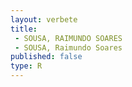```yaml
---
layout: verbete
title:
 - SOUSA, RAIMUNDO SOARES
 - SOUSA, Raimundo Soares
published: false
type: R
---
```


